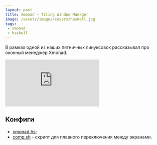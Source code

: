 ```yaml
---
layout: post
title: Xmonad — Tiling Window Manager
image: /assets/images/covers/haskell.jpg
tags:
 - xmonad
 - haskell
---
```


В рамках одной из наших пятничных линуксовок рассказывал про оконный менеджер Xmonad.
  
<div class="embed-responsive embed-responsive-16by9">
    <iframe class="embed-responsive-item" src="https://docs.google.com/presentation/d/1nsqzNb7sEJL7gsZs9MsGrkhfIxdPM4x9aq0uErmMECM/embed?start=false&loop=false&delayms=3000" frameborder="0" allowfullscreen="true" mozallowfullscreen="true" webkitallowfullscreen="true"></iframe>
</div>

## Конфиги
- [xmonad.hs](https://github.com/nonamenix/dotfiles/blob/master/.xmonad/xmonad.hs);
- [comp.sh](https://github.com/nonamenix/dotfiles/blob/master/.xmonad/comp.sh) - скрипт для плавного переключения между экранами.
